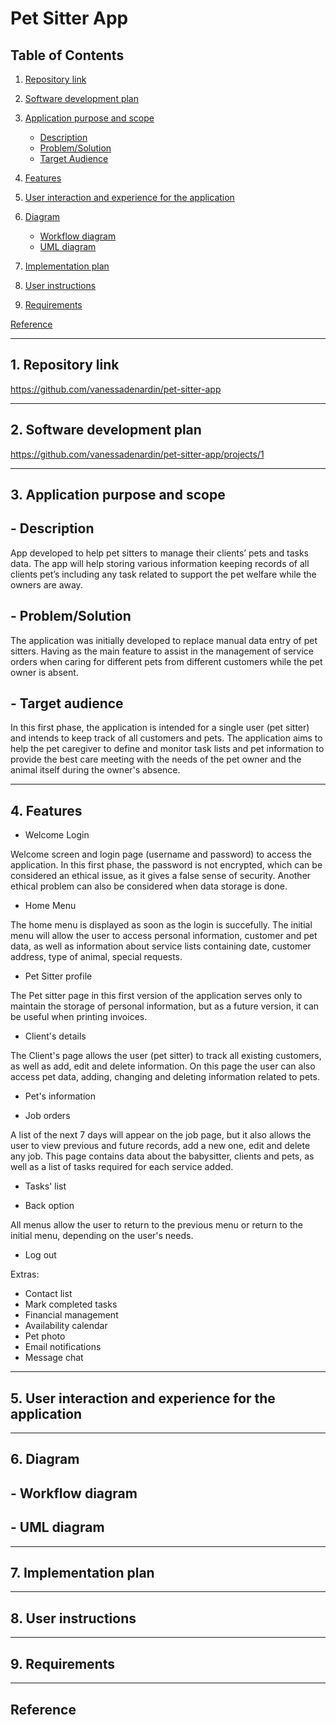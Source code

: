 # Pet Sitter App

## Table of Contents

1. [Repository link](#Repository-link)

1. [Software development plan](#Software-development-plan)

1. [Application purpose and scope](#Application-purpose-and-scope)
    - [Description](#Description)
    - [Problem/Solution](#problem/solution)
    - [Target Audience](#Target-Audience)

1. [Features](#Features)

1. [User interaction and experience for the application](#User-interaction-an-experience-for-the-application)

1. [Diagram](#Diagram)
    - [Workflow diagram](#Workflow-diagram)
    - [UML diagram](#UML-diagram)

1. [Implementation plan](#Implementation-plan)

1. [User instructions](#User-instructions)

1. [Requirements](#Requirements)

[Reference](#Reference)

---
## 1. Repository link
https://github.com/vanessadenardin/pet-sitter-app

---
## 2. Software development plan
https://github.com/vanessadenardin/pet-sitter-app/projects/1

---
## 3. Application purpose and scope


## - Description


App developed to help pet sitters to manage their clients’ pets and tasks data. The app will help storing various information keeping records of all clients pet’s including any task related to support the pet welfare while the owners are away.


## - Problem/Solution


The application was initially developed to replace manual data entry of pet sitters. Having as the main feature to assist in the management of service orders when caring for different pets from different customers while the pet owner is absent.


## - Target audience


In this first phase, the application is intended for a single user (pet sitter) and intends to keep track of all customers and pets.
The application aims to help the pet caregiver to define and monitor task lists and pet information to provide the best care meeting with the needs of the pet owner and the animal itself during the owner's absence.

---
## 4. Features
<!-- demonstrate your understanding of the following language elements and concepts:
- use of variables and the concept of variable scope
- loops and conditional control structures
- error handling -->

- Welcome Login

Welcome screen and login page (username and password) to access the application.
In this first phase, the password is not encrypted, which can be considered an ethical issue, as it gives a false sense of security. Another ethical problem can also be considered when data storage is done.

- Home Menu

The home menu is displayed as soon as the login is succefully. The initial menu will allow the user to access personal information, customer and pet data, as well as information about service lists containing date, customer address, type of animal, special requests.

- Pet Sitter profile

The Pet sitter page in this first version of the application serves only to maintain the storage of personal information, but as a future version, it can be useful when printing invoices.

- Client's details

The Client's page allows the user (pet sitter) to track all existing customers, as well as add, edit and delete information.
On this page the user can also access pet data, adding, changing and deleting information related to pets.

- Pet's information


- Job orders

A list of the next 7 days will appear on the job page, but it also allows the user to view previous and future records, add a new one, edit and delete any job.
This page contains data about the babysitter, clients and pets, as well as a list of tasks required for each service added.

- Tasks' list

- Back option

All menus allow the user to return to the previous menu or return to the initial menu, depending on the user's needs.

- Log out

Extras:
- Contact list
- Mark completed tasks
- Financial management
- Availability calendar
- Pet photo
- Email notifications
- Message chat

---
## 5. User interaction and experience for the application

---
<!-- ## How use -->
## 6. Diagram

## - Workflow diagram


## - UML diagram


---
## 7. Implementation plan

---
## 8. User instructions

---
## 9. Requirements

---
## Reference
